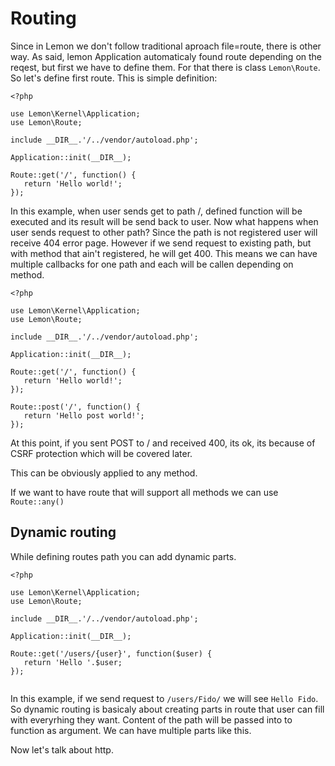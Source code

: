 # Routing

Since in Lemon we don't follow traditional aproach file=route, there is other way. As said, lemon Application automaticaly found route depending on the reqest, but first we have to define them. For that there is class `Lemon\Route`. So let's define first route. This is simple definition:

```
<?php

use Lemon\Kernel\Application;
use Lemon\Route;

include __DIR__.'/../vendor/autoload.php';

Application::init(__DIR__);

Route::get('/', function() {
   return 'Hello world!';
});

```

In this example, when user sends get to path /, defined function will be executed and its result will be send back to user. Now what happens when user sends request to other path? Since the path is not registered user will receive 404 error page. However if we send request to existing path, but with method that ain't registered, he will get 400. This means we can have multiple callbacks for one path and each will be callen depending on method. 

```
<?php

use Lemon\Kernel\Application;
use Lemon\Route;

include __DIR__.'/../vendor/autoload.php';

Application::init(__DIR__);

Route::get('/', function() {
   return 'Hello world!';
});

Route::post('/', function() {
   return 'Hello post world!';
});

```

At this point, if you sent POST to / and received 400, its ok, its because of CSRF protection which will be covered later.

This can be obviously applied to any method.

If we want to have route that will support all methods we can use `Route::any()`

## Dynamic routing

While defining routes path you can add dynamic parts. 

```
<?php

use Lemon\Kernel\Application;
use Lemon\Route;

include __DIR__.'/../vendor/autoload.php';

Application::init(__DIR__);

Route::get('/users/{user}', function($user) {
   return 'Hello '.$user;
});


```

In this example, if we send request to `/users/Fido/` we will see `Hello Fido`. So dynamic routing is basicaly about creating parts in route that user can fill with everyrhing they want. Content of the path will be passed into to function as argument. We can have multiple parts like this.

Now let's talk about http.
